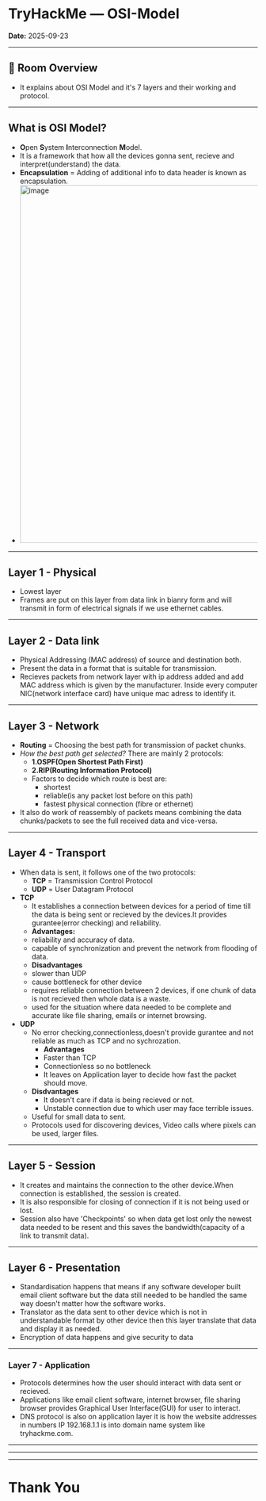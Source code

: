 # TryHackMe — OSI-Model

**Date:** 2025-09-23    

---

## 🔎 Room Overview
* It explains about OSI Model and it's 7 layers and their working and protocol.

---


## What is OSI Model?
  * **O**pen **S**ystem **I**nterconnection **M**odel.
  * It is a framework that how all the devices gonna sent, recieve and interpret(understand) the data.
  * **Encapsulation** = Adding of additional info to data header is known as encapsulation.
  * <img width="1024" height="722" alt="image" src="https://github.com/user-attachments/assets/89e900d3-8625-4a11-9d54-f4b4a1cbe578" />
---

## Layer 1 - Physical
  * Lowest layer
  * Frames are put on this layer from data link in bianry form and will transmit in form of electrical signals if we use ethernet cables.
---
## Layer 2 - Data link
  * Physical Addressing (MAC address) of source and destination both.
  * Present the data in a format that is suitable for transmission.
  * Recieves packets from network layer with ip address added and add MAC address which is given by the manufacturer. Inside every computer NIC(network interface card) have unique mac adress to identify it.
---
## Layer 3 - Network
  * **Routing** = Choosing the best path for transmission of packet chunks.
  * *How the best path get selected?* There are mainly 2 protocols:
    * **1.OSPF(Open Shortest Path First)**
    * **2.RIP(Routing Information Protocol)**
    * Factors to decide which route is best are:
        * shortest
        * reliable(is any packet lost before on this path)
        * fastest physical connection (fibre or ethernet)  
  * It also do work of reassembly of packets means combining the data chunks/packets to see the full received data and vice-versa.
---
## Layer 4 - Transport
  * When data is sent, it follows one of the two protocols:
    * **TCP** = Transmission Control Protocol
    * **UDP** = User Datagram Protocol
  *  **TCP**
     * It establishes a connection between devices for a period of time till the data is being sent or recieved by the devices.It provides gurantee(error checking) and reliability.
     * **Advantages:**
      * reliability and accuracy of data.
      * capable of synchronization and prevent the network from flooding of data.
     * **Disadvantages**
      * slower than UDP
      * cause bottleneck for other device
      * requires reliable connection between 2 devices, if one chunk of data is not recieved then whole data is a waste.
     * used for the situation where data needed to be complete and accurate like file sharing, emails or internet browsing.
  * **UDP**
    * No error checking,connectionless,doesn't provide gurantee and not reliable as much as TCP and no sychrozation.
      * **Advantages**
       * Faster than TCP
       * Connectionless so no bottleneck
       * It leaves on Application layer to decide how fast the packet should move.
     * **Disdvantages**
       * It doesn't care if data is being recieved or not.
       * Unstable connection due to which user may face terrible issues.
    * Useful for small data to sent.
    * Protocols used for discovering devices, Video calls where pixels can be used, larger files.
 ---
 ## Layer 5 - Session
  * It creates and maintains the connection to the other device.When connection is established, the session is created.
  * It is also responsible for closing of connection if it is not being used or lost.
  * Session also have 'Checkpoints' so when data get lost only the newest data needed to be resent and this saves the bandwidth(capacity of a link to transmit data).
---
## Layer 6 - Presentation
 * Standardisation happens that means if any software developer built email client software but the data still needed to be handled the same way doesn't matter how the software works.
 * Translator as the data sent to other device which is not in understandable format by other device then this layer translate that data and display it as needed.
 * Encryption of data happens and give security to data
---
### Layer 7 - Application
 * Protocols determines how the user should interact with data sent or recieved.
 * Applications like email client software, internet browser, file sharing browser provides Graphical User Interface(GUI) for user to interact.
 * DNS protocol is also on application layer it is how the website addresses in numbers IP 192.168.1.1 is into domain name system like tryhackme.com.
---
---
---
# Thank You
            
